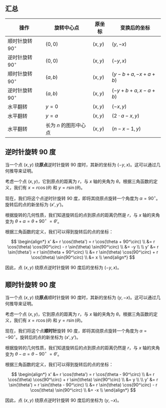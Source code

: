 ## 汇总


| 操作               | 旋转中心点         | 原坐标     | 变换后的坐标                    |
| ---------------- | ------------- | ------- | ------------------------- |
| 顺时针旋转 $90^\circ$ | $(0,0)$       | $(x,y)$ | $(y,-x)$                  |
| 逆时针旋转 $90^\circ$ | $(0,0)$       | $(x,y)$ | $(-y,x)$                  |
| 顺时针旋转 $90^\circ$ | $(a,b)$       | $(x,y)$ | $(y - b + a, -x + a + b)$ |
| 逆时针旋转 $90^\circ$ | $(a,b)$       | $(x,y)$ | $(-y + b + a, x - a + b)$ |
| 水平翻转             | $y=0$         | $(x,y)$ | $(-x,y)$                  |
| 水平翻转             | $y=a$         | $(x,y)$ | $(2\cdot a-x,y)$          |
| 水平翻转             | 长为 $n$ 的图形中心点 | $(x,y)$ | $(n-x - 1,y)$             |

## 逆时针旋转 90 度
当一个点 $(x, y)$ 绕**原点**逆时针旋转 $90$ 度时，其新的坐标为 $(-y, x)$。这可以通过几何推导来证明。

考虑一个点 $(x, y)$，它到原点的距离为 $r$，与 $x$ 轴的夹角为 $\theta$。根据三角函数的定义，我们有 $x = r \cos(\theta)$ 和 $y = r \sin(\theta)$。

现在，我们将这个点逆时针旋转 $90$ 度，即将其绕原点旋转一个角度为 $\alpha = 90^\circ$。旋转后的点的新坐标为 $(x', y')$。

根据旋转的几何性质，我们知道旋转后的点到原点的距离仍然是 $r$，与 $x$ 轴的夹角变为 $\theta + \alpha = \theta + 90^\circ\ = \theta'$。

根据三角函数的定义，我们可以得到旋转后的点的坐标：

$$
\begin{align*}
x' &= r \cos(\theta') = r \cos(\theta + 90^\circ) \\
   &= r \cos(\theta) \cos(90^\circ) - r \sin(\theta) \sin(90^\circ) \\
   &= -y \\
\\
y' &= r \sin(\theta') = r \sin(\theta + 90^\circ) \\
   &= r \sin(\theta) \cos(90^\circ) + r \cos(\theta) \sin(90^\circ) \\
   &= x \\
\end{align*}
$$

因此，点 $(x, y)$ 绕原点逆时针旋转 $90$ 度后的坐标为 $(-y, x)$。

## 顺时针旋转 90 度

当一个点 $(x, y)$ 绕**原点**顺时针旋转 $90$ 度时，其新的坐标为 $(y, -x)$。这可以通过几何推导来证明。

考虑一个点 $(x, y)$，它到原点的距离为 $r$，与 $x$ 轴的夹角为 $\theta$。根据三角函数的定义，我们有 $x = r \cos(\theta)$ 和 $y = r \sin(\theta)$。


现在，我们将这个点**顺时针**旋转 $90$ 度，即将其绕原点旋转一个角度为 $\alpha = -90^\circ$。旋转后的点的新坐标为 $(x', y')$。

根据旋转的几何性质，我们知道旋转后的点到原点的距离仍然是 $r$，与 $x$ 轴的夹角变为 $\theta - \alpha = \theta - 90^\circ\ = \theta'$。

根据三角函数的定义，我们可以得到旋转后的点的坐标：

$$
\begin{align*}
x' &= r \cos(\theta') = r \cos(\theta - 90^\circ) \\
   &= r \cos(\theta) \cos(90^\circ) + r \sin(\theta) \sin(90^\circ) \\
   &= y \\
\\
y' &= r \sin(\theta') = r \sin(\theta - 90^\circ) \\
   &= r \sin(\theta) \cos(90^\circ) - r \cos(\theta) \sin(90^\circ) \\
   &= -x \\
\end{align*}
$$

因此，点 $(x, y)$ 绕原点逆时针旋转 $90$ 度后的坐标为 $(y, -x)$。

